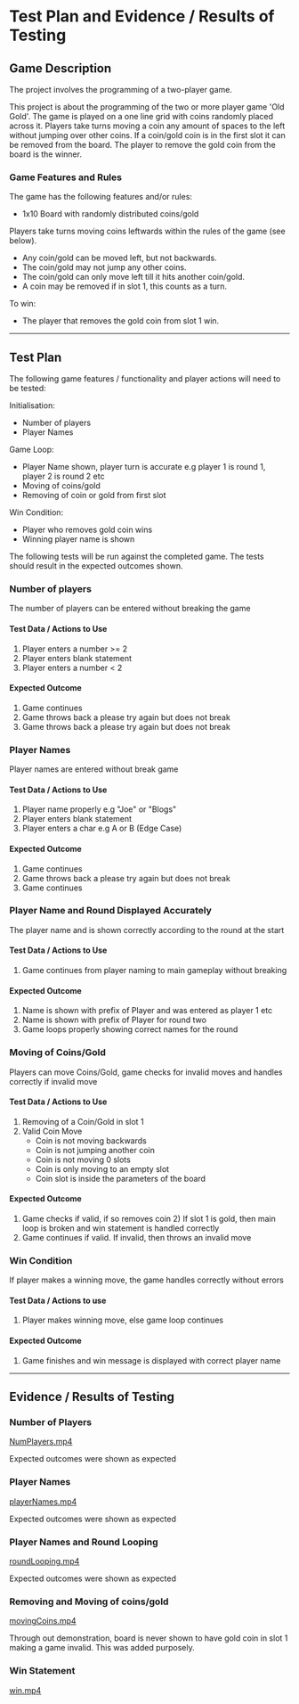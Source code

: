 # Test Plan and Evidence / Results of Testing

## Game Description

The project involves the programming of a two-player game.

This project is about the programming of the two or more player game 'Old Gold'. 
The game is played on a one line grid with coins randomly placed across it. 
Players take turns moving a coin any amount of spaces to the left without jumping over other coins. 
If a coin/gold coin is in the first slot it can be removed from the board. 
The player to remove the gold coin from the board is the winner.

### Game Features and Rules

The game has the following features and/or rules:

- 1x10 Board with randomly distributed coins/gold

Players take turns moving coins leftwards within the rules of the game (see below).

- Any coin/gold can be moved left, but not backwards.
- The coin/gold may not jump any other coins.
- The coin/gold can only move left till it hits another coin/gold.
- A coin may be removed if in slot 1, this counts as a turn.

To win:
- The player that removes the gold coin from slot 1 win.

---

## Test Plan

The following game features / functionality and player actions will need to be tested:

Initialisation:
- Number of players
- Player Names

Game Loop:
- Player Name shown, player turn is accurate e.g player 1 is round 1, player 2 is round 2 etc
- Moving of coins/gold
- Removing of coin or gold from first slot

Win Condition:
- Player who removes gold coin wins 
- Winning player name is shown

The following tests will be run against the completed game. The tests should result in the expected outcomes shown.


### Number of players

The number of players can be entered without breaking the game

#### Test Data / Actions to Use

1) Player enters a number >= 2
2) Player enters blank statement
3) Player enters a number < 2

#### Expected Outcome

1) Game continues
2) Game throws back a please try again but does not break
3) Game throws back a please try again but does not break


### Player Names

Player names are entered without break game

#### Test Data / Actions to Use

1) Player name properly e.g "Joe" or "Blogs"
2) Player enters blank statement
3) Player enters a char e.g A or B (Edge Case)

#### Expected Outcome

1) Game continues
2) Game throws back a please try again but does not break
3) Game continues



### Player Name and Round Displayed Accurately

The player name and is shown correctly according to the round at the start

#### Test Data / Actions to Use

1) Game continues from player naming to main gameplay without breaking

#### Expected Outcome

1) Name is shown with prefix of Player and was entered as player 1 etc
2) Name is shown with prefix of Player for round two
3) Game loops properly showing correct names for the round


### Moving of Coins/Gold

Players can move Coins/Gold, game checks for invalid moves and handles correctly if invalid move

#### Test Data / Actions to Use

1) Removing of a Coin/Gold in slot 1
2) Valid Coin Move
   - Coin is not moving backwards
   - Coin is not jumping another coin
   - Coin is not moving 0 slots
   - Coin is only moving to an empty slot
   - Coin slot is inside the parameters of the board

#### Expected Outcome

1) Game checks if valid, if so removes coin
   2) If slot 1 is gold, then main loop is broken and win statement is handled correctly
2) Game continues if valid. If invalid, then throws an invalid move


### Win Condition

If player makes a winning move, the game handles correctly without errors

#### Test Data / Actions to use

1) Player makes winning move, else game loop continues

#### Expected Outcome

1) Game finishes and win message is displayed with correct player name

---


## Evidence / Results of Testing

### Number of Players

[NumPlayers.mp4](media%2FNumPlayers.mp4)

Expected outcomes were shown as expected


### Player Names

[playerNames.mp4](media%2FplayerNames.mp4)

Expected outcomes were shown as expected


### Player Names and Round Looping

[roundLooping.mp4](media%2FroundLooping.mp4)

Expected outcomes were shown as expected


### Removing and Moving of coins/gold

[movingCoins.mp4](media%2FmovingCoins.mp4)

Through out demonstration, board is never shown to have gold coin in slot 1 making a game invalid.
This was added purposely.

### Win Statement
[win.mp4](media%2Fwin.mp4)
